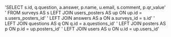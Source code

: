 'SELECT s.id, q.question, a.answer, p.name, u.email, s.comment, p.qr_value'
        ' FROM surveys AS s LEFT JOIN users_posters AS up ON up.id = s.users_posters_id'
        ' LEFT JOIN answers AS a ON a.surveys_id = s.id'
        ' LEFT JOIN questions AS q ON q.id = a.questions_id'
        ' LEFT JOIN posters AS p ON p.id = up.posters_id'
        ' LEFT JOIN users AS u ON u.id = up.users_id'